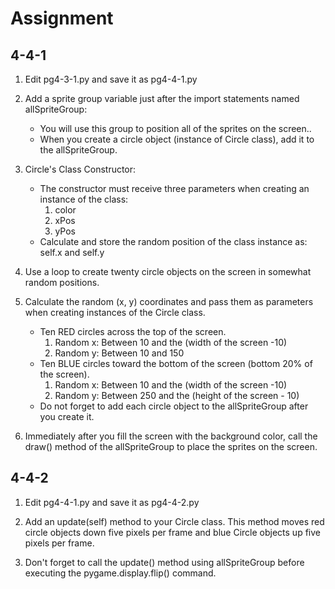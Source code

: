 # Assignment
## 4-4-1

1. Edit pg4-3-1.py and save it as pg4-4-1.py

2. Add a sprite group variable just after the import statements named allSpriteGroup:
    - You will use this group to position all of the sprites on the screen..
    - When you create a circle object (instance of Circle class), add it to the allSpriteGroup.

3. Circle's Class Constructor:
    - The constructor must receive three parameters when creating an instance of the class:
        1. color
        2. xPos
        3. yPos
    - Calculate and store the random position of the class instance as: self.x and self.y

4. Use a loop to create twenty circle objects on the screen in somewhat random positions.

5. Calculate the random (x, y) coordinates and pass them as parameters when creating instances of the Circle class.
    - Ten RED circles across the top of the screen.
        1. Random x: Between 10 and the (width of the screen -10)
        2. Random y: Between 10 and 150
    - Ten BLUE circles toward the bottom of the screen (bottom 20% of the screen).
        1. Random x: Between 10 and the (width of the screen -10)
        2. Random y: Between 250 and the (height of the screen - 10)

    * Do not forget to add each circle object to the allSpriteGroup after you create it.

6. Immediately after you fill the screen with the background color, call the draw() method of the allSpriteGroup to place the sprites on the screen.


## 4-4-2
1. Edit pg4-4-1.py and save it as pg4-4-2.py

2. Add an update(self) method to your Circle class. This method moves red circle objects down five pixels per frame and blue Circle objects up five pixels per frame.

3. Don't forget to call the update() method using allSpriteGroup before executing the pygame.display.flip() command.